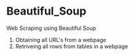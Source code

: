 # Beautiful_Soup
Web Scraping using Beautiful Soup
1. Obtaining all URL's from a webpage 
2. Retriveing all rows from tables in a webpage
